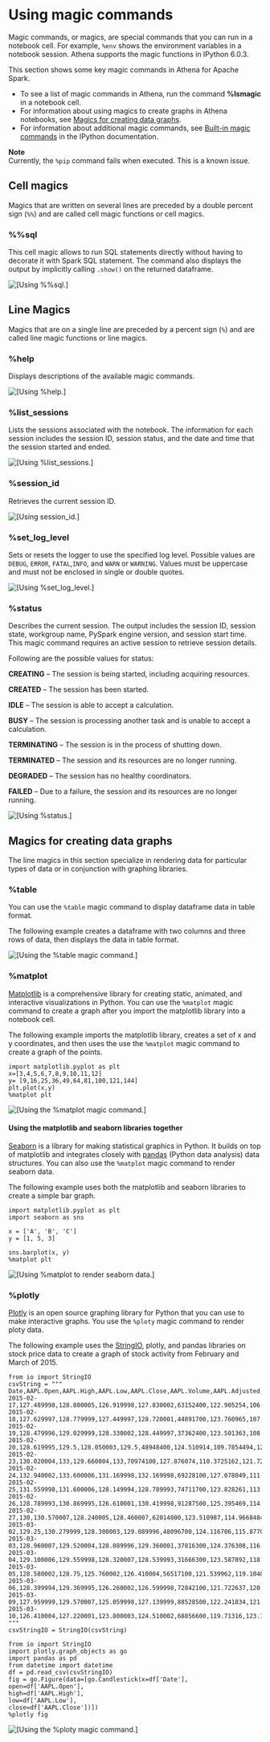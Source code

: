 # Using magic commands<a name="notebooks-spark-magics"></a>

Magic commands, or magics, are special commands that you can run in a notebook cell\. For example, `%env` shows the environment variables in a notebook session\. Athena supports the magic functions in IPython 6\.0\.3\. 

This section shows some key magic commands in Athena for Apache Spark\.
+  To see a list of magic commands in Athena, run the command **%lsmagic** in a notebook cell\. 
+ For information about using magics to create graphs in Athena notebooks, see [Magics for creating data graphs](#notebooks-spark-magics-graphs)\.
+ For information about additional magic commands, see [Built\-in magic commands](https://ipython.readthedocs.io/en/stable/interactive/magics.html) in the IPython documentation\.

**Note**  
Currently, the `%pip` command fails when executed\. This is a known issue\. 

## Cell magics<a name="notebooks-spark-magics-cell-magics"></a>

Magics that are written on several lines are preceded by a double percent sign \(`%%`\) and are called cell magic functions or cell magics\.

### %%sql<a name="notebooks-spark-magics-sql"></a>

This cell magic allows to run SQL statements directly without having to decorate it with Spark SQL statement\. The command also displays the output by implicitly calling `.show()` on the returned dataframe\.

![\[Using %%sql.\]](http://docs.aws.amazon.com/athena/latest/ug/images/notebooks-spark-magics-1.png)

## Line Magics<a name="notebooks-spark-magics-line-magics"></a>

Magics that are on a single line are preceded by a percent sign \(`%`\) and are called line magic functions or line magics\.

### %help<a name="notebooks-spark-magics-help"></a>

Displays descriptions of the available magic commands\.

![\[Using %help.\]](http://docs.aws.amazon.com/athena/latest/ug/images/notebooks-spark-magics-2.png)

### %list\_sessions<a name="notebooks-spark-magics-list_sessions"></a>

Lists the sessions associated with the notebook\. The information for each session includes the session ID, session status, and the date and time that the session started and ended\.

![\[Using %list_sessions.\]](http://docs.aws.amazon.com/athena/latest/ug/images/notebooks-spark-magics-3.png)

### %session\_id<a name="notebooks-spark-magics-session_id"></a>

Retrieves the current session ID\.

![\[Using session_id.\]](http://docs.aws.amazon.com/athena/latest/ug/images/notebooks-spark-magics-4.png)

### %set\_log\_level<a name="notebooks-spark-magics-set_log_level"></a>

Sets or resets the logger to use the specified log level\. Possible values are `DEBUG`, `ERROR`, `FATAL`,`INFO`, and `WARN` or `WARNING`\. Values must be uppercase and must not be enclosed in single or double quotes\.

![\[Using %set_log_level.\]](http://docs.aws.amazon.com/athena/latest/ug/images/notebooks-spark-magics-5.png)

### %status<a name="notebooks-spark-magics-status"></a>

Describes the current session\. The output includes the session ID, session state, workgroup name, PySpark engine version, and session start time\. This magic command requires an active session to retrieve session details\.

Following are the possible values for status:

**CREATING** – The session is being started, including acquiring resources\.

**CREATED** – The session has been started\.

**IDLE** – The session is able to accept a calculation\.

**BUSY** – The session is processing another task and is unable to accept a calculation\.

**TERMINATING** – The session is in the process of shutting down\.

**TERMINATED** – The session and its resources are no longer running\.

**DEGRADED** – The session has no healthy coordinators\.

**FAILED** – Due to a failure, the session and its resources are no longer running\.

![\[Using %status.\]](http://docs.aws.amazon.com/athena/latest/ug/images/notebooks-spark-magics-6.png)

## Magics for creating data graphs<a name="notebooks-spark-magics-graphs"></a>

The line magics in this section specialize in rendering data for particular types of data or in conjunction with graphing libraries\.

### %table<a name="notebooks-spark-magics-graphs-table"></a>

You can use the `%table` magic command to display dataframe data in table format\.

The following example creates a dataframe with two columns and three rows of data, then displays the data in table format\.

![\[Using the %table magic command.\]](http://docs.aws.amazon.com/athena/latest/ug/images/notebooks-spark-magics-graphs-1.png)

### %matplot<a name="notebooks-spark-magics-graphs-matplot"></a>

[Matplotlib](https://matplotlib.org/) is a comprehensive library for creating static, animated, and interactive visualizations in Python\. You can use the `%matplot` magic command to create a graph after you import the matplotlib library into a notebook cell\.

The following example imports the matplotlib library, creates a set of x and y coordinates, and then uses the use the `%matplot` magic command to create a graph of the points\.

```
import matplotlib.pyplot as plt 
x=[3,4,5,6,7,8,9,10,11,12] 
y= [9,16,25,36,49,64,81,100,121,144] 
plt.plot(x,y) 
%matplot plt
```

![\[Using the %matplot magic command.\]](http://docs.aws.amazon.com/athena/latest/ug/images/notebooks-spark-magics-graphs-2.png)

#### Using the matplotlib and seaborn libraries together<a name="notebooks-spark-magics-graphs-using-the-matplotlib-and-seaborn-libraries-together"></a>

[Seaborn](https://seaborn.pydata.org/tutorial/introduction) is a library for making statistical graphics in Python\. It builds on top of matplotlib and integrates closely with [pandas](https://pandas.pydata.org/) \(Python data analysis\) data structures\. You can also use the `%matplot` magic command to render seaborn data\.

The following example uses both the matplotlib and seaborn libraries to create a simple bar graph\.

```
import matplotlib.pyplot as plt 
import seaborn as sns 

x = ['A', 'B', 'C'] 
y = [1, 5, 3] 

sns.barplot(x, y) 
%matplot plt
```

![\[Using %matplot to render seaborn data.\]](http://docs.aws.amazon.com/athena/latest/ug/images/notebooks-spark-magics-graphs-3.png)

### %plotly<a name="notebooks-spark-magics-graphs-plotly"></a>

[Plotly](https://plotly.com/python/) is an open source graphing library for Python that you can use to make interactive graphs\. You use the `%ploty` magic command to render ploty data\.

The following example uses the [StringIO](https://python.readthedocs.io/en/v2.7.2/library/stringio.html), plotly, and pandas libraries on stock price data to create a graph of stock activity from February and March of 2015\.

```
from io import StringIO 
csvString = """ 
Date,AAPL.Open,AAPL.High,AAPL.Low,AAPL.Close,AAPL.Volume,AAPL.Adjusted,dn,mavg,up,direction 
2015-02-17,127.489998,128.880005,126.919998,127.830002,63152400,122.905254,106.7410523,117.9276669,129.1142814,Increasing 
2015-02-18,127.629997,128.779999,127.449997,128.720001,44891700,123.760965,107.842423,118.9403335,130.0382439,Increasing 
2015-02-19,128.479996,129.029999,128.330002,128.449997,37362400,123.501363,108.8942449,119.8891668,130.8840887,Decreasing 
2015-02-20,128.619995,129.5,128.050003,129.5,48948400,124.510914,109.7854494,120.7635001,131.7415509,Increasing 
2015-02-23,130.020004,133,129.660004,133,70974100,127.876074,110.3725162,121.7201668,133.0678174,Increasing 
2015-02-24,132.940002,133.600006,131.169998,132.169998,69228100,127.078049,111.0948689,122.6648335,134.2347981,Decreasing 
2015-02-25,131.559998,131.600006,128.149994,128.789993,74711700,123.828261,113.2119183,123.6296667,134.0474151,Decreasing 
2015-02-26,128.789993,130.869995,126.610001,130.419998,91287500,125.395469,114.1652991,124.2823333,134.3993674,Increasing 
2015-02-27,130,130.570007,128.240005,128.460007,62014800,123.510987,114.9668484,124.8426669,134.7184854,Decreasing 
2015-03-02,129.25,130.279999,128.300003,129.089996,48096700,124.116706,115.8770904,125.4036668,134.9302432,Decreasing 
2015-03-03,128.960007,129.520004,128.089996,129.360001,37816300,124.376308,116.9535132,125.9551669,134.9568205,Increasing 
2015-03-04,129.100006,129.559998,128.320007,128.539993,31666300,123.587892,118.0874253,126.4730002,134.8585751,Decreasing 
2015-03-05,128.580002,128.75,125.760002,126.410004,56517100,121.539962,119.1048311,126.848667,134.5925029,Decreasing 
2015-03-06,128.399994,129.369995,126.260002,126.599998,72842100,121.722637,120.190797,127.2288335,134.26687,Decreasing 
2015-03-09,127.959999,129.570007,125.059998,127.139999,88528500,122.241834,121.6289771,127.631167,133.6333568,Decreasing 
2015-03-10,126.410004,127.220001,123.800003,124.510002,68856600,119.71316,123.1164763,127.9235004,132.7305246,Decreasing 
""" 
csvStringIO = StringIO(csvString) 
 
from io import StringIO 
import plotly.graph_objects as go 
import pandas as pd 
from datetime import datetime 
df = pd.read_csv(csvStringIO) 
fig = go.Figure(data=[go.Candlestick(x=df['Date'], 
open=df['AAPL.Open'], 
high=df['AAPL.High'], 
low=df['AAPL.Low'], 
close=df['AAPL.Close'])]) 
%plotly fig
```

![\[Using the %ploty magic command.\]](http://docs.aws.amazon.com/athena/latest/ug/images/notebooks-spark-magics-graphs-4.png)